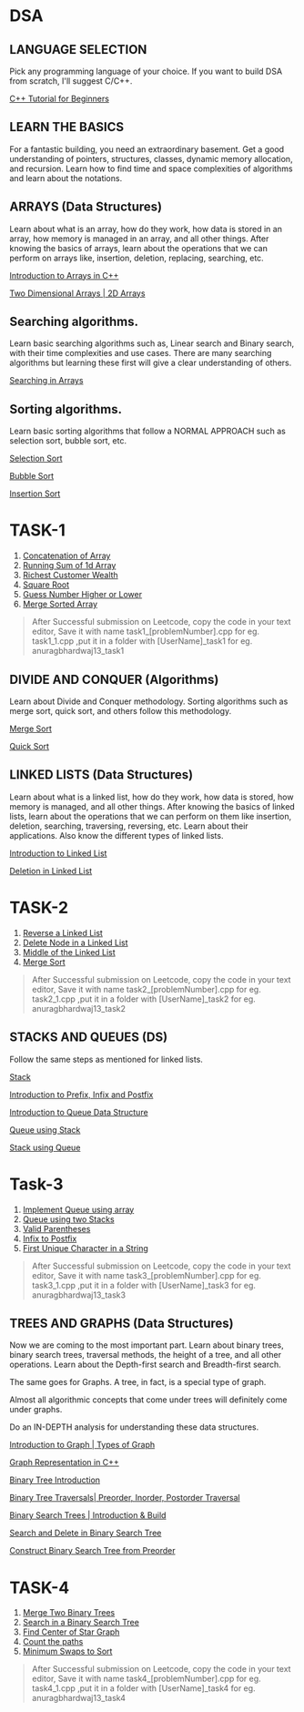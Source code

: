 # DSA

## LANGUAGE SELECTION

Pick any programming language of your choice. If you want to build DSA from scratch, I'll suggest C/C++.

[C++ Tutorial for Beginners](https://www.youtube.com/watch?v=vLnPwxZdW4Y)

## LEARN THE BASICS

For a fantastic building, you need an extraordinary basement. Get a good understanding of pointers, structures, classes, dynamic memory allocation, and recursion. Learn how to find time and space complexities of algorithms and learn about the notations.

## ARRAYS (Data Structures)

Learn about what is an array, how do they work, how data is stored in an array, how memory is managed in an array, and all other things. After knowing the basics of arrays, learn about the operations that we can perform on arrays like, insertion, deletion, replacing, searching, etc.

[Introduction to Arrays in C++](https://youtu.be/PyTK_g1l8V8)

[Two Dimensional Arrays | 2D Arrays](https://youtu.be/Xx1tWbb37hY)

## Searching algorithms.

Learn basic searching algorithms such as, Linear search and Binary search, with their time complexities and use cases. There are many searching algorithms but learning these first will give a clear understanding of others.

[Searching in Arrays](https://youtu.be/13ocRMSJy5M)

## Sorting algorithms.

Learn basic sorting algorithms that follow a NORMAL APPROACH such as selection sort, bubble sort, etc.

[Selection Sort](https://youtu.be/dQa4A2Z0_Ro)

[Bubble Sort](https://youtu.be/xcPFUCh0jT0)

[Insertion Sort](https://youtu.be/3GC83dh4cf0)

# TASK-1

1.  [Concatenation of Array](https://leetcode.com/problems/concatenation-of-array/)
2.  [Running Sum of 1d Array](https://leetcode.com/problems/running-sum-of-1d-array/)
3.  [Richest Customer Wealth](https://leetcode.com/problems/richest-customer-wealth/)
4.  [Square Root](https://leetcode.com/problems/sqrtx/)
5.  [Guess Number Higher or Lower](https://leetcode.com/problems/guess-number-higher-or-lower/)
6.  [Merge Sorted Array](https://leetcode.com/problems/merge-sorted-array/)

> After Successful submission on Leetcode, copy the code in your text editor, Save it with name task1_[problemNumber].cpp for eg. task1_1.cpp ,put it in a folder with [UserName]_task1 for eg. anuragbhardwaj13_task1

## DIVIDE AND CONQUER (Algorithms)

Learn about Divide and Conquer methodology. Sorting algorithms such as merge sort, quick sort, and others follow this methodology.

[Merge Sort](https://youtu.be/4z9I6ZmeLOQ)

[Quick Sort](https://youtu.be/Dl6HT-NM_q4)

## LINKED LISTS (Data Structures)

Learn about what is a linked list, how do they work, how data is stored, how memory is managed, and all other things. After knowing the basics of linked lists, learn about the operations that we can perform on them like insertion, deletion, searching, traversing, reversing, etc. Learn about their applications. Also know the different types of linked lists.

[Introduction to Linked List](https://youtu.be/Crqgl10aIGQ)

[Deletion in Linked List](https://youtu.be/kvk8gfAJLeg)

# TASK-2

1.  [Reverse a Linked List](https://leetcode.com/problems/reverse-linked-list/)
2.  [Delete Node in a Linked List](https://leetcode.com/problems/delete-node-in-a-linked-list/)
3.  [Middle of the Linked List](https://leetcode.com/problems/middle-of-the-linked-list/)
4.  [Merge Sort](https://practice.geeksforgeeks.org/problems/merge-sort/1)

> After Successful submission on Leetcode, copy the code in your text editor, Save it with name task2_[problemNumber].cpp for eg. task2_1.cpp ,put it in a folder with [UserName]_task2 for eg. anuragbhardwaj13_task2

## STACKS AND QUEUES (DS)

Follow the same steps as mentioned for linked lists.

[Stack](https://youtu.be/JvuaAgDar1c)

[Introduction to Prefix, Infix and Postfix](https://youtu.be/6T3jMNUCRNU)

[Introduction to Queue Data Structure](https://youtu.be/fbonDkYsKj0)

[Queue using Stack](https://youtu.be/iEwX3XA5SDo)

[Stack using Queue](https://youtu.be/FbPIay0KN00)

# Task-3

1.  [Implement Queue using array](https://practice.geeksforgeeks.org/problems/implement-queue-using-array/1/?problemType=functional&page=1&sortBy=submissions&category%5B%5D=Queue&query=problemTypefunctionalpage1sortBysubmissionscategory%5B%5DQueue)
2.  [Queue using two Stacks](https://practice.geeksforgeeks.org/problems/queue-using-two-stacks/1/?problemType=functional&page=1&sortBy=submissions&category%5B%5D=Queue&query=problemTypefunctionalpage1sortBysubmissionscategory%5B%5DQueue)
3.  [Valid Parentheses](https://leetcode.com/problems/valid-parentheses/)
4.  [Infix to Postfix](https://practice.geeksforgeeks.org/problems/infix-to-postfix-1587115620/1)
5.  [First Unique Character in a String](https://leetcode.com/problems/first-unique-character-in-a-string/)

> After Successful submission on Leetcode, copy the code in your text editor, Save it with name task3_[problemNumber].cpp for eg. task3_1.cpp ,put it in a folder with [UserName]_task3 for eg. anuragbhardwaj13_task3

## TREES AND GRAPHS (Data Structures)

Now we are coming to the most important part. Learn about binary trees, binary search trees, traversal methods, the height of a tree, and all other operations. Learn about the Depth-first search and Breadth-first search.

The same goes for Graphs. A tree, in fact, is a special type of graph.

Almost all algorithmic concepts that come under trees will definitely come under graphs.

Do an IN-DEPTH analysis for understanding these data structures.

[Introduction to Graph | Types of Graph](https://youtu.be/LCrovIMurxY)

[Graph Representation in C++](https://www.youtube.com/watch?v=bTtm2ky7I3Y)

[Binary Tree Introduction](https://www.youtube.com/watch?v=_jKa4gycZTw)

[Binary Tree Traversals| Preorder, Inorder, Postorder Traversal](https://www.youtube.com/watch?v=67zlUtAr2LE)

[Binary Search Trees | Introduction & Build](https://youtu.be/ScdwdSCnXDU)

[Search and Delete in Binary Search Tree](https://youtu.be/kU9Lv3e_kxs)

[Construct Binary Search Tree from Preorder](https://youtu.be/vFW80O0NzBU)

# TASK-4

1.  [Merge Two Binary Trees](https://leetcode.com/problems/merge-two-binary-trees/)
2.  [Search in a Binary Search Tree](https://leetcode.com/problems/search-in-a-binary-search-tree/)
3.  [Find Center of Star Graph](https://leetcode.com/problems/find-center-of-star-graph/)
4.  [Count the paths](https://practice.geeksforgeeks.org/problems/count-the-paths4332/1/?category%5B%5D=Graph&category%5B%5D=Graph&difficulty%5B%5D=0&page=1&query=category%5B%5DGraphdifficulty%5B%5D0category%5B%5DGraphpage1)
5.  [Minimum Swaps to Sort](https://practice.geeksforgeeks.org/problems/minimum-swaps/1/?category%5B%5D=Graph&category%5B%5D=Graph&difficulty%5B%5D=1&page=1&query=category%5B%5DGraphdifficulty%5B%5D1page1category%5B%5DGraph)

> After Successful submission on Leetcode, copy the code in your text editor, Save it with name task4_[problemNumber].cpp for eg. task4_1.cpp ,put it in a folder with [UserName]_task4 for eg. anuragbhardwaj13_task4
